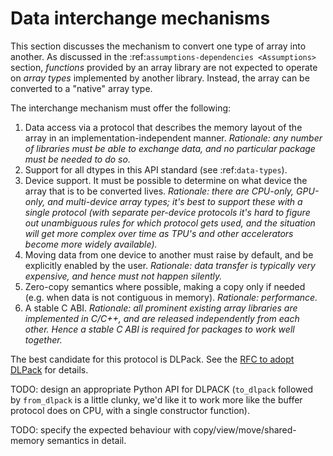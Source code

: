 # Data interchange mechanisms

This section discusses the mechanism to convert one type of array into another.
As discussed in the :ref:`assumptions-dependencies <Assumptions>` section,
_functions_ provided by an array library are not expected to operate on
_array types_ implemented by another library. Instead, the array can be
converted to a "native" array type.

The interchange mechanism must offer the following:

1. Data access via a protocol that describes the memory layout of the array
   in an implementation-independent manner.
   _Rationale: any number of libraries must be able to exchange data, and no
   particular package must be needed to do so._
2. Support for all dtypes in this API standard (see :ref:`data-types`).
3. Device support. It must be possible to determine on what device the array
   that is to be converted lives.
   _Rationale: there are CPU-only, GPU-only, and multi-device array types;
   it's best to support these with a single protocol (with separate
   per-device protocols it's hard to figure out unambiguous rules for which
   protocol gets used, and the situation will get more complex over time
   as TPU's and other accelerators become more widely available)._
4. Moving data from one device to another must raise by default, and be
   explicitly enabled by the user.
   _Rationale: data transfer is typically very expensive, and hence must not
   happen silently._
5. Zero-copy semantics where possible, making a copy only if needed (e.g.
   when data is not contiguous in memory).
   _Rationale: performance._
6. A stable C ABI.
   _Rationale: all prominent existing array libraries are implemented in
   C/C++, and are released independently from each other. Hence a stable C
   ABI is required for packages to work well together._

The best candidate for this protocol is DLPack. See the
[RFC to adopt DLPack](https://github.com/data-apis/consortium-feedback/issues/1)
for details.

TODO: design an appropriate Python API for DLPACK (`to_dlpack` followed by `from_dlpack` is a little clunky, we'd like it to work more like the buffer protocol does on CPU, with a single constructor function).

TODO: specify the expected behaviour with copy/view/move/shared-memory semantics in detail.

